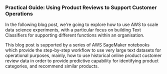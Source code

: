 ### Practical Guide: Using Product Reviews to Support Customer Operations


In the following blog post, we're going to explore how to use AWS to scale data science experiments, with a particular focus on building Text Classifiers for supporting different functions within an organisation.

This blog post is supported by a series of AWS SageMaker notebooks which provide the step-by-step workflow to use very large text datasets for operational purposes, mainly, how to use historical online product customer review data in order to provide predictive capability for identifying product categories, and recommend similar products.

